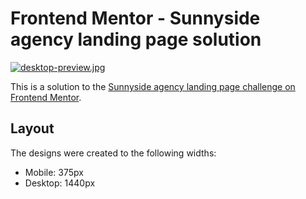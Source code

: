 # Frontend Mentor - Sunnyside agency landing page solution

[![desktop-preview.jpg](https://i.postimg.cc/y6yDNQ98/desktop-preview.jpg)](https://postimg.cc/w33qfk0C)

This is a solution to the [Sunnyside agency landing page challenge on Frontend Mentor](https://www.frontendmentor.io/challenges/sunnyside-agency-landing-page-7yVs3B6ef).

## Layout

The designs were created to the following widths:

- Mobile: 375px
- Desktop: 1440px